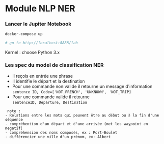 # Module NLP NER

### Lancer le Jupiter Notebook

```sh
docker-compose up

# go to http://localhost:8888/lab

```

Kernel : choose Python 3.x

### Les spec du model de classification NER

- Il reçois en entrée une phrase
- Il identifie le départ et la destination
- Pour une commande non valide il retourne un message d'information  
  `sentence ID, Code=['NOT_FRENCH', 'UNKNOWN', 'NOT_TRIP]`
- Pour une commande valide il retourne  
   `sentenceID, Departure, Destination`

```
 note :
- Relations entre les mots qui peuvent être au début ou à la fin d'une séquence
- compréhention d'un départ et d'une arrivée (met les waypoint en negatif)
- compréhension des noms composés, ex : Port-Boulet
- différencier une ville d'un prénom, ex: Albert
```
